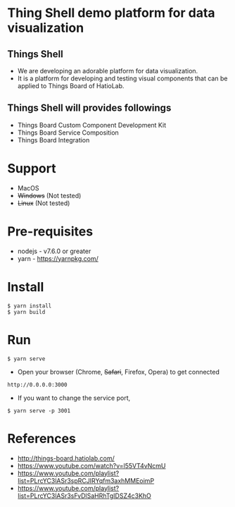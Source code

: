 # Thing Shell demo platform for data visualization
## Things Shell
* We are developing an adorable platform for data visualization.
* It is a platform for developing and testing visual components that can be applied to Things Board of HatioLab.
## Things Shell will provides followings
* Things Board Custom Component Development Kit
* Things Board Service Composition
* Things Board Integration
# Support
* MacOS
* ~~Windows~~ (Not tested)
* ~~Linux~~ (Not tested)
# Pre-requisites
* nodejs - v7.6.0 or greater
* yarn - https://yarnpkg.com/
# Install
```
$ yarn install
$ yarn build
```
# Run
```
$ yarn serve
```
* Open your browser (Chrome, ~~Safari~~, Firefox, Opera) to get connected
```
http://0.0.0.0:3000
```
* If you want to change the service port,
```
$ yarn serve -p 3001
```
# References
* http://things-board.hatiolab.com/
* https://www.youtube.com/watch?v=l55VT4vNcmU
* https://www.youtube.com/playlist?list=PLrcYC3lASr3spRCJIRYqfm3axhMMEoimP
* https://www.youtube.com/playlist?list=PLrcYC3lASr3sFvDlSaHRhTgIDSZ4c3KhO